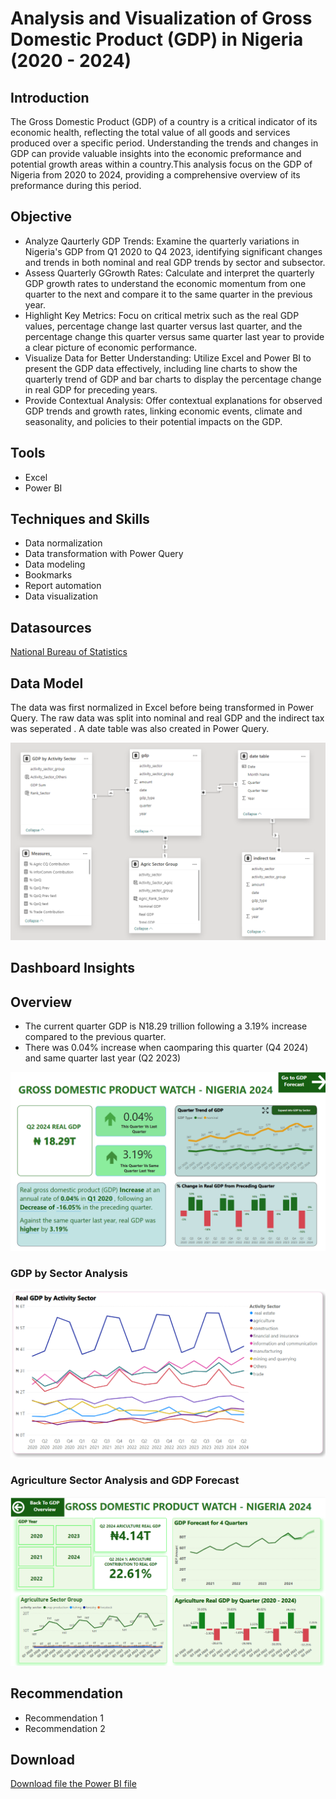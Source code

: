 # Analysis and Visualization of Gross Domestic Product (GDP) in Nigeria (2020 - 2024)

## Introduction
The Gross Domestic Product (GDP) of a country is a critical indicator of its economic health, reflecting the total value of all goods and services produced over a specific period. Understanding the trends and changes in GDP can provide valuable insights into the economic preformance and potential growth areas within a country.This analysis focus on the GDP of Nigeria from 2020 to 2024, providing a comprehensive overview of its preformance during this period. 

## Objective
- Analyze Qaurterly GDP Trends: Examine the quarterly variations in Nigeria's GDP from Q1 2020 to Q4 2023, identifying significant changes and trends in both nominal and real GDP trends by sector and subsector.
- Assess Quarterly GGrowth Rates: Calculate and interpret the quarterly GDP growth rates to understand the economic momentum from one quarter to the next and compare it to the same quarter in the previous year.
- Highlight Key Metrics: Focu on critical metrix such as the real GDP values, percentage change last quarter versus last quarter, and the percentage change this quarter versus same quarter last year to provide a clear picture of economic performance.
- Visualize Data for Better Understanding: Utilize Excel and Power BI to present the GDP data effectively, including line charts to show the quarterly trend of GDP and bar charts to display the percentage change in real GDP for preceding years.
- Provide Contextual Analysis: Offer contextual explanations for observed GDP trends and growth rates, linking economic events, climate and seasonality, and policies to their potential impacts on the GDP. 

## Tools
- Excel
- Power BI
  
## Techniques and Skills
- Data normalization
- Data transformation with Power Query
- Data modeling
- Bookmarks
- Report automation
- Data visualization

## Datasources
<a href = "https://nigerianstat.gov.ng/elibrary/read/1241506"> National Bureau of Statistics </a>

## Data Model
The data was first normalized in Excel before being transformed in Power Query. The raw data was split into nominal and real GDP and the indirect tax was seperated . A date table was also created in Power Query.

![Data Model](https://github.com/Kani635/Demo-GDP-Analysis/blob/main/images/gdp_portfolio_data_model.png)

## Dashboard Insights
## Overview
- The current quarter GDP is N18.29 trillion following a 3.19% increase compared to the previous quarter.
- There was 0.04% increase when caomparing this quarter (Q4 2024) and same quarter last year (Q2 2023)

![Overview Dashboard](https://github.com/Kani635/Demo-GDP-Analysis/blob/main/images/gdp_portfolio_main.png)

### GDP by Sector Analysis
![GDP by Sctor Analysis](https://github.com/Kani635/Demo-GDP-Analysis/blob/main/images/gdp_portfolio_by_sector.png)

### Agriculture Sector Analysis and GDP Forecast
![Agriculture GDP Insight Analysis](https://github.com/Kani635/Demo-GDP-Analysis/blob/main/images/gdp_portfolio_agric.png)

## Recommendation
- Recommendation 1
- Recommendation 2
  
## Download
<a href = "https://github.com/Kani635/Demo-GDP-Analysis/raw/main/images/GDP%20Analysis%20Dashboard%20-%20Kani.pbix"> Download file the Power BI file </a>
